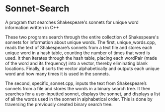 # Sonnet-Search
A program that searches Shakespeare's sonnets for unique word information written in C++

These two programs search through the entire collection of Shakespeare's sonnets for information about unique words. The first, unique_words.cpp, reads the text of Shakespeare’s sonnets from a text file and stores each unique word in a hash table, counting the number of times that word is used. It then iterates through the hash table, placing each wordPair (made of the word and its frequency) into a vector, thereby eliminating blank locations. Finally, it sorts the vector alphabetically and outputs each unique word and how many times it is used in the sonnets.

The second, specific_sonnet.cpp, inputs the text from Shakespeare’s sonnets from a file and stores the words in a binary search tree. It then searches for a user-inputted sonnet, displays the sonnet, and displays a list of all the words used in the sonnet in alphabetical order. This is done by traversing the previously created binary search tree.
